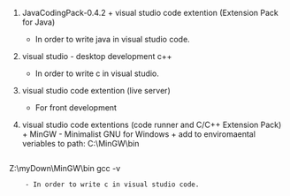 1. JavaCodingPack-0.4.2 + visual studio code extention (Extension Pack for Java)
	- In order to write java in visual studio code.

2. visual studio - desktop development c++
	- In order to write c in visual studio.

4. visual studio code extention (live server)
	- For front development
	
1. visual studio code extentions (code runner and C/C++ Extension Pack) + MinGW - Minimalist GNU for Windows + add to enviromaental veriables to path: C:\MinGW\bin 
	```cpp
Z:\myDown\MinGW\bin
gcc -v
```
	- In order to write c in visual studio code. 